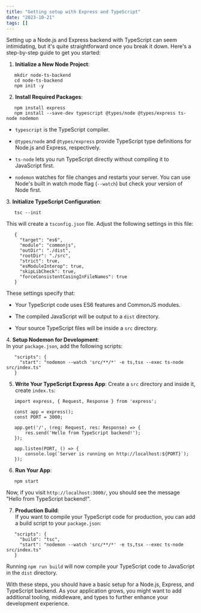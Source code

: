 ```yaml
---
title: "Getting setup with Express and TypeScript"
date: "2023-10-21"
tags: []
---
```


Setting up a Node.js and Express backend with TypeScript can seem intimidating, but it's quite straightforward once you break it down. Here's a step-by-step guide to get you started:

1. **Initialize a New Node Project**:

```
   mkdir node-ts-backend
   cd node-ts-backend
   npm init -y
```

2. **Install Required Packages**:

```
   npm install express
   npm install --save-dev typescript @types/node @types/express ts-node nodemon
```

- `typescript` is the TypeScript compiler.

- `@types/node` and `@types/express` provide TypeScript type definitions for Node.js and Express, respectively.

- `ts-node` lets you run TypeScript directly without compiling it to JavaScript first.

- `nodemon` watches for file changes and restarts your server. You can use Node's built in watch mode flag (`--watch`) but check your version of Node first.

3\. **Initialize TypeScript Configuration**:

```
   tsc --init
```

This will create a `tsconfig.json` file. Adjust the following settings in this file:

```
   {
     "target": "es6",
     "module": "commonjs",
     "outDir": "./dist",
     "rootDir": "./src",
     "strict": true,
     "esModuleInterop": true,
     "skipLibCheck": true,
     "forceConsistentCasingInFileNames": true
   }
```

These settings specify that:

- Your TypeScript code uses ES6 features and CommonJS modules.

- The compiled JavaScript will be output to a `dist` directory.

- Your source TypeScript files will be inside a `src` directory.

4\. **Setup Nodemon for Development**:  
In your `package.json`, add the following scripts:

```
   "scripts": {
     "start": "nodemon --watch 'src/**/*' -e ts,tsx --exec ts-node src/index.ts"
   }
```

5. **Write Your TypeScript Express App**: Create a `src` directory and inside it, create `index.ts`:

```
   import express, { Request, Response } from 'express';

   const app = express();
   const PORT = 3000;

   app.get('/', (req: Request, res: Response) => {
       res.send('Hello from TypeScript backend!');
   });

   app.listen(PORT, () => {
       console.log(`Server is running on http://localhost:${PORT}`);
   });
```

6. **Run Your App**:

```
   npm start
```

Now, if you visit `http://localhost:3000/`, you should see the message "Hello from TypeScript backend!".

7. **Production Build**:  
    If you want to compile your TypeScript code for production, you can add a build script to your `package.json`:

```
   "scripts": {
     "build": "tsc",
     "start": "nodemon --watch 'src/**/*' -e ts,tsx --exec ts-node src/index.ts"
   }
```

Running `npm run build` will now compile your TypeScript code to JavaScript in the `dist` directory.

With these steps, you should have a basic setup for a Node.js, Express, and TypeScript backend. As your application grows, you might want to add additional tooling, middleware, and types to further enhance your development experience.
